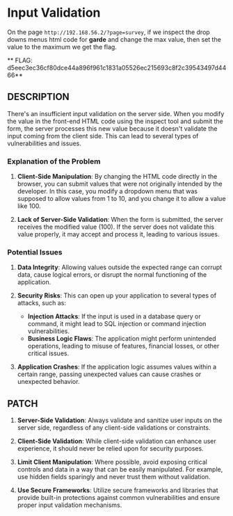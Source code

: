 # Input Validation

On the page `http://192.168.56.2/?page=survey`, if we inspect the drop downs menus html code for **garde** and change the max value, then set the value to the maximum we get the flag.

** FLAG: d5eec3ec36cf80dce44a896f961c1831a05526ec215693c8f2c39543497d4466**

## DESCRIPTION

There's an insufficient input validation on the server side. When you modify the value in the front-end HTML code using the inspect tool and submit the form, the server processes this new value because it doesn't validate the input coming from the client side. This can lead to several types of vulnerabilities and issues.

### Explanation of the Problem

1.  **Client-Side Manipulation**: By changing the HTML code directly in the browser, you can submit values that were not originally intended by the developer. In this case, you modify a dropdown menu that was supposed to allow values from 1 to 10, and you change it to allow a value like 100.
    
2.  **Lack of Server-Side Validation**: When the form is submitted, the server receives the modified value (100). If the server does not validate this value properly, it may accept and process it, leading to various issues.
    

### Potential Issues

1.  **Data Integrity**: Allowing values outside the expected range can corrupt data, cause logical errors, or disrupt the normal functioning of the application.
    
2.  **Security Risks**: This can open up your application to several types of attacks, such as:
    
    -   **Injection Attacks**: If the input is used in a database query or command, it might lead to SQL injection or command injection vulnerabilities.
    -   **Business Logic Flaws**: The application might perform unintended operations, leading to misuse of features, financial losses, or other critical issues.
3.  **Application Crashes**: If the application logic assumes values within a certain range, passing unexpected values can cause crashes or unexpected behavior.


## PATCH

1.  **Server-Side Validation**: Always validate and sanitize user inputs on the server side, regardless of any client-side validations or constraints.

2.  **Client-Side Validation**: While client-side validation can enhance user experience, it should never be relied upon for security purposes.
    
3.  **Limit Client Manipulation**: Where possible, avoid exposing critical controls and data in a way that can be easily manipulated. For example, use hidden fields sparingly and never trust them without validation.
    
4.  **Use Secure Frameworks**: Utilize secure frameworks and libraries that provide built-in protections against common vulnerabilities and ensure proper input validation mechanisms.


